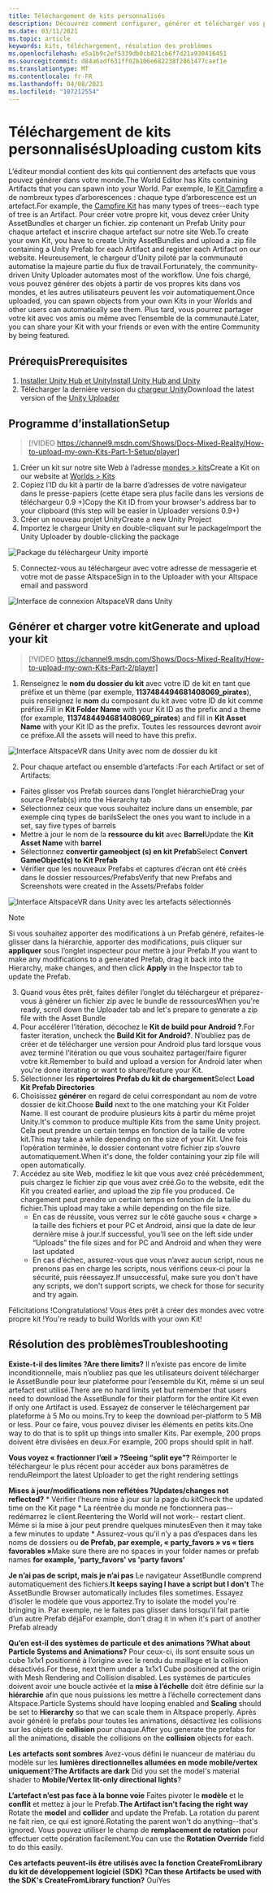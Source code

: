 ```yaml
---
title: Téléchargement de kits personnalisés
description: Découvrez comment configurer, générer et télécharger vos propres kits personnalisés dans AltspaceVR, ainsi que l’aide sur le dépannage.
ms.date: 03/11/2021
ms.topic: article
keywords: kits, téléchargement, résolution des problèmes
ms.openlocfilehash: e5a1b9c2ef5339db0cb821cb6f7d21a930416451
ms.sourcegitcommit: d84a6adf631ff02b106e682238f2861477caef1e
ms.translationtype: MT
ms.contentlocale: fr-FR
ms.lasthandoff: 04/08/2021
ms.locfileid: "107212554"
---
```

# <a name="uploading-custom-kits"></a><span data-ttu-id="6f6f2-104">Téléchargement de kits personnalisés</span><span class="sxs-lookup"><span data-stu-id="6f6f2-104">Uploading custom kits</span></span>

<span data-ttu-id="6f6f2-105">L’éditeur mondial contient des kits qui contiennent des artefacts que vous pouvez générer dans votre monde.</span><span class="sxs-lookup"><span data-stu-id="6f6f2-105">The World Editor has Kits containing Artifacts that you can spawn into your World.</span></span> <span data-ttu-id="6f6f2-106">Par exemple, le [Kit Campfire](https://account.altvr.com/kits/993516233267609824) a de nombreux types d’arborescences : chaque type d’arborescence est un artefact.</span><span class="sxs-lookup"><span data-stu-id="6f6f2-106">For example, the [Campfire Kit](https://account.altvr.com/kits/993516233267609824) has many types of trees--each type of tree is an Artifact.</span></span> <span data-ttu-id="6f6f2-107">Pour créer votre propre kit, vous devez créer Unity AssetBundles et charger un fichier. zip contenant un Prefab Unity pour chaque artefact et inscrire chaque artefact sur notre site Web.</span><span class="sxs-lookup"><span data-stu-id="6f6f2-107">To create your own Kit, you have to create Unity AssetBundles and upload a .zip file containing a Unity Prefab for each Artifact and register each Artifact on our website.</span></span> <span data-ttu-id="6f6f2-108">Heureusement, le chargeur d’Unity piloté par la communauté automatise la majeure partie du flux de travail.</span><span class="sxs-lookup"><span data-stu-id="6f6f2-108">Fortunately, the community-driven Unity Uploader automates most of the workflow.</span></span> <span data-ttu-id="6f6f2-109">Une fois chargé, vous pouvez générer des objets à partir de vos propres kits dans vos mondes, et les autres utilisateurs peuvent les voir automatiquement.</span><span class="sxs-lookup"><span data-stu-id="6f6f2-109">Once uploaded, you can spawn objects from your own Kits in your Worlds and other users can automatically see them.</span></span> <span data-ttu-id="6f6f2-110">Plus tard, vous pourrez partager votre kit avec vos amis ou même avec l’ensemble de la communauté.</span><span class="sxs-lookup"><span data-stu-id="6f6f2-110">Later, you can share your Kit with your friends or even with the entire Community by being featured.</span></span>

## <a name="prerequisites"></a><span data-ttu-id="6f6f2-111">Prérequis</span><span class="sxs-lookup"><span data-stu-id="6f6f2-111">Prerequisites</span></span>

1. [<span data-ttu-id="6f6f2-112">Installer Unity Hub et Unity</span><span class="sxs-lookup"><span data-stu-id="6f6f2-112">Install Unity Hub and Unity</span></span>](world-building-toolkit-getting-started.md)
2. <span data-ttu-id="6f6f2-113">Télécharger la dernière version du [chargeur Unity](https://altvr.com/download-latest-unity-uploader/)</span><span class="sxs-lookup"><span data-stu-id="6f6f2-113">Download the latest version of the [Unity Uploader](https://altvr.com/download-latest-unity-uploader/)</span></span>

## <a name="setup"></a><span data-ttu-id="6f6f2-114">Programme d’installation</span><span class="sxs-lookup"><span data-stu-id="6f6f2-114">Setup</span></span> 

> [!VIDEO https://channel9.msdn.com/Shows/Docs-Mixed-Reality/How-to-upload-my-own-Kits-Part-1-Setup/player]

1. <span data-ttu-id="6f6f2-115">Créer un kit sur notre site Web à l’adresse [mondes > kits](https://account.altvr.com/kits)</span><span class="sxs-lookup"><span data-stu-id="6f6f2-115">Create a Kit on our website at [Worlds > Kits](https://account.altvr.com/kits)</span></span>
2. <span data-ttu-id="6f6f2-116">Copiez l’ID du kit à partir de la barre d’adresses de votre navigateur dans le presse-papiers (cette étape sera plus facile dans les versions de téléchargeur 0.9 +)</span><span class="sxs-lookup"><span data-stu-id="6f6f2-116">Copy the Kit ID from your browser's address bar to your clipboard (this step will be easier in Uploader versions 0.9+)</span></span>
3. <span data-ttu-id="6f6f2-117">Créer un nouveau projet Unity</span><span class="sxs-lookup"><span data-stu-id="6f6f2-117">Create a new Unity Project</span></span>
4. <span data-ttu-id="6f6f2-118">Importez le chargeur Unity en double-cliquant sur le package</span><span class="sxs-lookup"><span data-stu-id="6f6f2-118">Import the Unity Uploader by double-clicking the package</span></span>

![Package du téléchargeur Unity importé](images/custom-kits-img-01.png)

5. <span data-ttu-id="6f6f2-120">Connectez-vous au téléchargeur avec votre adresse de messagerie et votre mot de passe Altspace</span><span class="sxs-lookup"><span data-stu-id="6f6f2-120">Sign in to the Uploader with your Altspace email and password</span></span>

![Interface de connexion AltspaceVR dans Unity](images/custom-kits-img-02.png)

## <a name="generate-and-upload-your-kit"></a><span data-ttu-id="6f6f2-122">Générer et charger votre kit</span><span class="sxs-lookup"><span data-stu-id="6f6f2-122">Generate and upload your kit</span></span>

> [!VIDEO https://channel9.msdn.com/Shows/Docs-Mixed-Reality/How-to-upload-my-own-Kits-Part-2/player]

1. <span data-ttu-id="6f6f2-123">Renseignez le **nom du dossier du kit** avec votre ID de kit en tant que préfixe et un thème (par exemple, **1137484494681408069_pirates**), puis renseignez le **nom** du composant du kit avec votre ID de kit comme préfixe.</span><span class="sxs-lookup"><span data-stu-id="6f6f2-123">Fill in **Kit Folder Name** with your Kit ID as the prefix and a theme (for example, **1137484494681408069_pirates**) and fill in **Kit Asset Name** with your Kit ID as the prefix.</span></span> <span data-ttu-id="6f6f2-124">Toutes les ressources devront avoir ce préfixe.</span><span class="sxs-lookup"><span data-stu-id="6f6f2-124">All the assets will need to have this prefix.</span></span>

![Interface AltspaceVR dans Unity avec nom de dossier du kit](images/custom-kits-img-03.png)

2. <span data-ttu-id="6f6f2-126">Pour chaque artefact ou ensemble d’artefacts :</span><span class="sxs-lookup"><span data-stu-id="6f6f2-126">For each Artifact or set of Artifacts:</span></span>
* <span data-ttu-id="6f6f2-127">Faites glisser vos Prefab sources dans l’onglet hiérarchie</span><span class="sxs-lookup"><span data-stu-id="6f6f2-127">Drag your source Prefab(s) into the Hierarchy tab</span></span>
* <span data-ttu-id="6f6f2-128">Sélectionnez ceux que vous souhaitez inclure dans un ensemble, par exemple cinq types de barils</span><span class="sxs-lookup"><span data-stu-id="6f6f2-128">Select the ones you want to include in a set, say five types of barrels</span></span>
* <span data-ttu-id="6f6f2-129">Mettre à jour le nom de la **ressource du kit** avec **Barrel**</span><span class="sxs-lookup"><span data-stu-id="6f6f2-129">Update the **Kit Asset Name** with **barrel**</span></span>
* <span data-ttu-id="6f6f2-130">Sélectionnez **convertir gameobject (s) en kit Prefab**</span><span class="sxs-lookup"><span data-stu-id="6f6f2-130">Select **Convert GameObject(s) to Kit Prefab**</span></span>
* <span data-ttu-id="6f6f2-131">Vérifier que les nouveaux Prefabs et captures d’écran ont été créés dans le dossier ressources/Prefabs</span><span class="sxs-lookup"><span data-stu-id="6f6f2-131">Verify that new Prefabs and Screenshots were created in the Assets/Prefabs folder</span></span>

![Interface AltspaceVR dans Unity avec les artefacts sélectionnés](images/custom-kits-img-04.png)

> [!NOTE]
> <span data-ttu-id="6f6f2-133">Si vous souhaitez apporter des modifications à un Prefab généré, refaites-le glisser dans la hiérarchie, apporter des modifications, puis cliquer sur **appliquer** sous l’onglet inspecteur pour mettre à jour Prefab.</span><span class="sxs-lookup"><span data-stu-id="6f6f2-133">If you want to make any modifications to a generated Prefab, drag it back into the Hierarchy, make changes, and then click **Apply** in the Inspector tab to update the Prefab.</span></span> 

3. <span data-ttu-id="6f6f2-134">Quand vous êtes prêt, faites défiler l’onglet du téléchargeur et préparez-vous à générer un fichier zip avec le bundle de ressources</span><span class="sxs-lookup"><span data-stu-id="6f6f2-134">When you're ready, scroll down the Uploader tab and let's prepare to generate a zip file with the Asset Bundle</span></span>
4. <span data-ttu-id="6f6f2-135">Pour accélérer l’itération, décochez le **Kit de build pour Android ?**.</span><span class="sxs-lookup"><span data-stu-id="6f6f2-135">For faster iteration, uncheck the **Build Kit for Android?**.</span></span> <span data-ttu-id="6f6f2-136">N’oubliez pas de créer et de télécharger une version pour Android plus tard lorsque vous avez terminé l’itération ou que vous souhaitez partager/faire figurer votre kit.</span><span class="sxs-lookup"><span data-stu-id="6f6f2-136">Remember to build and upload a version for Android later when you're done iterating or want to share/feature your Kit.</span></span> 
5. <span data-ttu-id="6f6f2-137">Sélectionner les **répertoires Prefab du kit de chargement**</span><span class="sxs-lookup"><span data-stu-id="6f6f2-137">Select **Load Kit Prefab Directories**</span></span>
6. <span data-ttu-id="6f6f2-138">Choisissez **générer** en regard de celui correspondant au nom de votre dossier de kit.</span><span class="sxs-lookup"><span data-stu-id="6f6f2-138">Choose **Build** next to the one matching your Kit Folder Name.</span></span> <span data-ttu-id="6f6f2-139">Il est courant de produire plusieurs kits à partir du même projet Unity.</span><span class="sxs-lookup"><span data-stu-id="6f6f2-139">It's common to produce multiple Kits from the same Unity project.</span></span> <span data-ttu-id="6f6f2-140">Cela peut prendre un certain temps en fonction de la taille de votre kit.</span><span class="sxs-lookup"><span data-stu-id="6f6f2-140">This may take a while depending on the size of your Kit.</span></span> <span data-ttu-id="6f6f2-141">Une fois l’opération terminée, le dossier contenant votre fichier zip s’ouvre automatiquement.</span><span class="sxs-lookup"><span data-stu-id="6f6f2-141">When it's done, the folder containing your zip file will open automatically.</span></span> 
7. <span data-ttu-id="6f6f2-142">Accédez au site Web, modifiez le kit que vous avez créé précédemment, puis chargez le fichier zip que vous avez créé.</span><span class="sxs-lookup"><span data-stu-id="6f6f2-142">Go to the website, edit the Kit you created earlier, and upload the zip file you produced.</span></span> <span data-ttu-id="6f6f2-143">Ce chargement peut prendre un certain temps en fonction de la taille du fichier.</span><span class="sxs-lookup"><span data-stu-id="6f6f2-143">This upload may take a while depending on the file size.</span></span>
    * <span data-ttu-id="6f6f2-144">En cas de réussite, vous verrez sur le côté gauche sous « charge » la taille des fichiers et pour PC et Android, ainsi que la date de leur dernière mise à jour.</span><span class="sxs-lookup"><span data-stu-id="6f6f2-144">If successful, you’ll see on the left side under “Uploads” the file sizes and for PC and Android and when they were last updated</span></span>
    * <span data-ttu-id="6f6f2-145">En cas d’échec, assurez-vous que vous n’avez aucun script, nous ne prenons pas en charge les scripts, nous vérifions ceux-ci pour la sécurité, puis réessayez.</span><span class="sxs-lookup"><span data-stu-id="6f6f2-145">If unsuccessful, make sure you don't have any scripts, we don't support scripts, we check for those for security and try again.</span></span>

<span data-ttu-id="6f6f2-146">Félicitations !</span><span class="sxs-lookup"><span data-stu-id="6f6f2-146">Congratulations!</span></span> <span data-ttu-id="6f6f2-147">Vous êtes prêt à créer des mondes avec votre propre kit !</span><span class="sxs-lookup"><span data-stu-id="6f6f2-147">You're ready to build Worlds with your own Kit!</span></span>

## <a name="troubleshooting"></a><span data-ttu-id="6f6f2-148">Résolution des problèmes</span><span class="sxs-lookup"><span data-stu-id="6f6f2-148">Troubleshooting</span></span> 

<span data-ttu-id="6f6f2-149">**Existe-t-il des limites ?**</span><span class="sxs-lookup"><span data-stu-id="6f6f2-149">**Are there limits?**</span></span>
<span data-ttu-id="6f6f2-150">Il n’existe pas encore de limite inconditionnelle, mais n’oubliez pas que les utilisateurs doivent télécharger le AssetBundle pour leur plateforme pour l’ensemble du Kit, même si un seul artefact est utilisé.</span><span class="sxs-lookup"><span data-stu-id="6f6f2-150">There are no hard limits yet but remember that users need to download the AssetBundle for their platform for the entire Kit even if only one Artifact is used.</span></span> <span data-ttu-id="6f6f2-151">Essayez de conserver le téléchargement par plateforme à 5 Mo ou moins.</span><span class="sxs-lookup"><span data-stu-id="6f6f2-151">Try to keep the download per-platform to 5 MB or less.</span></span> <span data-ttu-id="6f6f2-152">Pour ce faire, vous pouvez diviser les éléments en petits kits.</span><span class="sxs-lookup"><span data-stu-id="6f6f2-152">One way to do that is to split up things into smaller Kits.</span></span> <span data-ttu-id="6f6f2-153">Par exemple, 200 props doivent être divisées en deux.</span><span class="sxs-lookup"><span data-stu-id="6f6f2-153">For example, 200 props should split in half.</span></span> 

<span data-ttu-id="6f6f2-154">**Vous voyez « fractionner l’œil » ?**</span><span class="sxs-lookup"><span data-stu-id="6f6f2-154">**Seeing “split eye”?**</span></span>
<span data-ttu-id="6f6f2-155">Réimporter le téléchargeur le plus récent pour accéder aux bons paramètres de rendu</span><span class="sxs-lookup"><span data-stu-id="6f6f2-155">Reimport the latest Uploader to get the right rendering settings</span></span>

<span data-ttu-id="6f6f2-156">**Mises à jour/modifications non reflétées ?**</span><span class="sxs-lookup"><span data-stu-id="6f6f2-156">**Updates/changes not reflected?**</span></span>
    * <span data-ttu-id="6f6f2-157">Vérifier l’heure mise à jour sur la page du kit</span><span class="sxs-lookup"><span data-stu-id="6f6f2-157">Check the updated time on the Kit page</span></span>
    * <span data-ttu-id="6f6f2-158">La réentrée du monde ne fonctionnera pas--redémarrez le client.</span><span class="sxs-lookup"><span data-stu-id="6f6f2-158">Reentering the World will not work-- restart client.</span></span> <span data-ttu-id="6f6f2-159">Même si la mise à jour peut prendre quelques minutes</span><span class="sxs-lookup"><span data-stu-id="6f6f2-159">Even then it may take a few minutes to update</span></span>
    * <span data-ttu-id="6f6f2-160">Assurez-vous qu’il n’y a pas d’espaces dans les noms de dossiers ou **de Prefab, par exemple, « party_favors » vs « tiers favorables »**</span><span class="sxs-lookup"><span data-stu-id="6f6f2-160">Make sure there are no spaces in your folder names or prefab names **for example, 'party_favors' vs 'party favors'**</span></span>

<span data-ttu-id="6f6f2-161">**Je n’ai pas de script, mais je n’ai pas** Le navigateur AssetBundle comprend automatiquement des fichiers.</span><span class="sxs-lookup"><span data-stu-id="6f6f2-161">**It keeps saying I have a script but I don't** The AssetBundle Browser automatically includes files sometimes.</span></span> <span data-ttu-id="6f6f2-162">Essayez d’isoler le modèle que vous apportez.</span><span class="sxs-lookup"><span data-stu-id="6f6f2-162">Try to isolate the model you're bringing in.</span></span> <span data-ttu-id="6f6f2-163">Par exemple, ne le faites pas glisser dans lorsqu’il fait partie d’un autre Prefab déjà</span><span class="sxs-lookup"><span data-stu-id="6f6f2-163">For example, don't drag it in when it's part of another Prefab already</span></span>

<span data-ttu-id="6f6f2-164">**Qu’en est-il des systèmes de particule et des animations ?**</span><span class="sxs-lookup"><span data-stu-id="6f6f2-164">**What about Particle Systems and Animations?**</span></span>
<span data-ttu-id="6f6f2-165">Pour ceux-ci, ils sont ensuite sous un cube 1x1x1 positionné à l’origine avec le rendu du maillage et la collision désactivés.</span><span class="sxs-lookup"><span data-stu-id="6f6f2-165">For these, next them under a 1x1x1 Cube positioned at the origin with Mesh Rendering and Collision disabled.</span></span> <span data-ttu-id="6f6f2-166">Les systèmes de particules doivent avoir une boucle activée et la **mise à l’échelle** doit être définie sur la **hiérarchie** afin que nous puissions les mettre à l’échelle correctement dans Altspace.</span><span class="sxs-lookup"><span data-stu-id="6f6f2-166">Particle Systems should have looping enabled and **Scaling** should be set to **Hierarchy** so that we can scale them in Altspace properly.</span></span> <span data-ttu-id="6f6f2-167">Après avoir généré le prefabs pour toutes les animations, désactivez les collisions sur les objets de **collision** pour chaque.</span><span class="sxs-lookup"><span data-stu-id="6f6f2-167">After you generate the prefabs for all the animations, disable the collisions on the **collision** objects for each.</span></span>

<span data-ttu-id="6f6f2-168">**Les artefacts sont sombres** Avez-vous défini le nuanceur de matériau du modèle sur les **lumières directionnelles allumées en mode mobile/vertex uniquement**?</span><span class="sxs-lookup"><span data-stu-id="6f6f2-168">**The Artifacts are dark** Did you set the model's material shader to **Mobile/Vertex lit-only directional lights**?</span></span>

<span data-ttu-id="6f6f2-169">**L’artefact n’est pas face à la bonne voie** Faites pivoter le **modèle** et le **conflit** et mettez à jour le Prefab.</span><span class="sxs-lookup"><span data-stu-id="6f6f2-169">**The Artifact isn't facing the right way** Rotate the **model** and **collider** and update the Prefab.</span></span> <span data-ttu-id="6f6f2-170">La rotation du parent ne fait rien, ce qui est ignoré.</span><span class="sxs-lookup"><span data-stu-id="6f6f2-170">Rotating the parent won't do anything--that's ignored.</span></span> <span data-ttu-id="6f6f2-171">Vous pouvez utiliser le champ de **remplacement de rotation** pour effectuer cette opération facilement.</span><span class="sxs-lookup"><span data-stu-id="6f6f2-171">You can use the **Rotation Override** field to do this easily.</span></span>

<span data-ttu-id="6f6f2-172">**Ces artefacts peuvent-ils être utilisés avec la fonction **CreateFromLibrary** du kit de développement logiciel (SDK) ?**</span><span class="sxs-lookup"><span data-stu-id="6f6f2-172">**Can these Artifacts be used with the SDK's **CreateFromLibrary** function?**</span></span>
<span data-ttu-id="6f6f2-173">Oui</span><span class="sxs-lookup"><span data-stu-id="6f6f2-173">Yes</span></span>